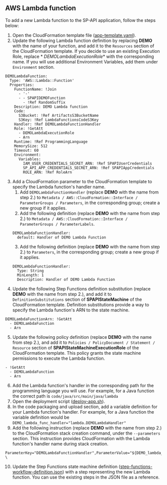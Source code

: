 ## AWS Lambda function

To add a new Lambda function to the SP-API application, follow the steps below:

1. Open the CloudFormation template file ([app-template.yaml](..%2Fapp-template.yaml)).
2. Update the following Lambda function definition by replacing **DEMO** with the name of your function, and add it to
   the `Resources` section of the CloudFormation template. If you decide to use an existing Execution Role, replace *
   *DEMOLambdaExecutionRole** with the corresponding name. If you will use additional Environment Variables, add them
   under `Environment` section.

```
DEMOLambdaFunction:
  Type: 'AWS::Lambda::Function'
  Properties:
    FunctionName: !Join
      - '-'
      - - SPAPIDEMOFunction
        - !Ref RandomSuffix
    Description: DEMO Lambda function
    Code:
      S3Bucket: !Ref ArtifactsS3BucketName
      S3Key: !Ref LambdaFunctionsCodeS3Key
    Handler: !Ref DEMOLambdaFunctionHandler
    Role: !GetAtt
      - DEMOLambdaExecutionRole
      - Arn
    Runtime: !Ref ProgrammingLanguage
    MemorySize: 512
    Timeout: 60
    Environment:
      Variables:
        IAM_USER_CREDENTIALS_SECRET_ARN: !Ref SPAPIUserCredentials
        SP_API_APP_CREDENTIALS_SECRET_ARN: !Ref SPAPIAppCredentials
        ROLE_ARN: !Ref RoleArn
```

3. Add a CloudFormation parameter to the CloudFormation template to specify the Lambda function's handler name.
    1. Add `DEMOLambdaFunctionHandler` (replace **DEMO** with the name from step 2.)
       to `Metadata / AWS::CloudFormation::Interface / ParameterGroups / Parameters`, in the corresponding group; create
       a new group if it applies.
    2. Add the following definition (replace **DEMO** with the name from step 2.)
       to `Metadata / AWS::CloudFormation::Interface / ParameterGroups / ParameterLabels`.
    ```
    DEMOLambdaFunctionHandler:
      default: Handler of DEMO Lambda Function
    ```
    3. Add the following definition (replace **DEMO** with the name from step 2.) to `Parameters`, in the corresponding
       group; create a new group if it applies.
    ```
    DEMOLambdaFunctionHandler:
      Type: String
      MinLength: 1
      Description: Handler of DEMO Lambda Function
    ```
4. Update the following Step Functions definition substitution (replace **DEMO** with the name from step 2.), and add it
   to `DefinitionSubstitutions` section of **SPAPIStateMachine** of the CloudFormation template. Definition
   substitutions provide a way to specify the Lambda function's ARN to the state machine.

```
DEMOLambdaFunctionArn: !GetAtt
  - DEMOLambdaFunction
  - Arn
```

5. Update the following policy definition (replace **DEMO** with the name from step 2.), and add it
   to `Policies / PolicyDocument / Statement / Resource` section of **SPAPIStateMachineExecutionRole** of the
   CloudFormation template. This policy grants the state machine permissions to execute the Lambda function.

```
- !GetAtt
  - DEMOLambdaFunction
  - Arn
```

6. Add the Lambda function's handler in the corresponding path for the programming language you will use. For example,
   for a Java function the correct path is `code/java/src/main/java/lambda`
7. Open the deployment script ([deploy-app.sh](..%2Fscripts%2Fshared%2Fdeploy-app.sh)).
8. In the code packaging and upload section, add a variable definition for your Lambda function's handler. For example,
   for a Java function the variable definition would be `DEMO_lambda_func_handler="lambda.DEMOLambdaHandler"`
9. Add the following instruction (replace **DEMO** with the name from step 2.) to the CloudFormation stack creation
   command, under the `--parameters` section. This instruction provides CloudFormation with the Lambda function's
   handler name during stack creation.

```
ParameterKey="DEMOLambdaFunctionHandler",ParameterValue="${DEMO_lambda_func_handler}" \
```

10. Update the Step Functions state machine
    definition ([step-functions-workflow-definition.json](..%2Fstep-functions%2Fstep-functions-workflow-definition.json))
    with a step representing the new Lambda function. You can use the existing steps in the JSON file as a reference.